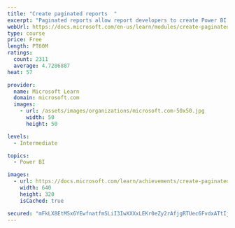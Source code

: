 ```yaml
---
title: "Create paginated reports  "
excerpt: "Paginated reports allow report developers to create Power BI artifacts that have tightly controlled rendering requirements. Paginated reports are ideal for creating sales invoices, receipts, purchase orders, and tabular data. This module will teach you how to create reports, add parameters, and work with tables and charts in paginated reports."
webUrl: https://docs.microsoft.com/en-us/learn/modules/create-paginated-reports-power-bi/
type: course
price: Free
length: PT60M
ratings:
  count: 2311
  average: 4.7286887
heat: 57

provider:
  name: Microsoft Learn
  domain: microsoft.com
  images:
    - url: /assets/images/organizations/microsoft.com-50x50.jpg
      width: 50
      height: 50

levels:
  - Intermediate

topics:
  - Power BI

images:
  - url: https://docs.microsoft.com/learn/achievements/create-paginated-reports-power-bi-social.png
    width: 640
    height: 320
    isCached: true

secured: "mFkLX8EtMSx6YEwfnatfmSLiI3IwXXXxLEKr0eZy2rAfjgRTUec6FvdxATtIjncXT88C+xt5jB0pIsTC8R5etvHYCl6r1QkeqQ58bTC0IIRz8/shtJqVBJBDxRuE+LchMYQjs88X/6zYAHn8ydadEndeK7cvP4Zc0y72j23KsckGGdQYy4BVBhR6calD0hoiT4PCwwcZ8o1YU4EImVBSZSXv8kUeOHS3PdC5TaOEgvGI/onQW3Nu6Mo/hH73talTaMMWOzZvaDpR8m06iips14n2GynD9BAcj2De/3ujnw1+bshPWK7u7gnq6EQoGFR5qhpt/bS79Khf1gOOpaLvos53NZKVwY+BTphj3HfdWBYJjofNs5xWWVZBEPLDJRJelAoCGdfKN7XXjMofA7XRqm21MU6LHgPqUGRB+dEUX1I=;3krQ86ax0NztC9V0YV2iBw=="
---
```


